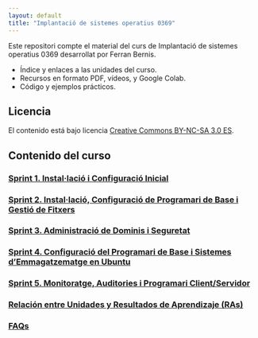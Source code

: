 ```yaml
---
layout: default
title: "Implantació de sistemes operatius 0369"
---
```


Este repositori compte el material del curs de Implantació de sistemes operatius 0369 desarrollat por Ferran Bernis.

- Índice y enlaces a las unidades del curso.
- Recursos en formato PDF, vídeos, y Google Colab.
- Código y ejemplos prácticos.

## Licencia

El contenido está bajo licencia [Creative Commons BY-NC-SA 3.0 ES](LICENSE.md).

## Contenido del curso

### [Sprint 1. Instal·lació i Configuració Inicial](SP1/SP1.md)  
### [Sprint 2. Instal·lació, Configuració de Programari de Base i Gestió de Fitxers](SP2/SP2.md)  
### [Sprint 3.  Administració de Dominis i Seguretat](SP3/SP3.md)  
### [Sprint 4. Configuració del Programari de Base i Sistemes d’Emmagatzematge en Ubuntu](SP4/SP4.md)  
### [Sprint 5. Monitoratge, Auditories i Programari Client/Servidor](SP5/SP5.md)  

### [Relación entre Unidades y Resultados de Aprendizaje (RAs)](ras.md)  

### [FAQs](faqs/faqs.md)  
